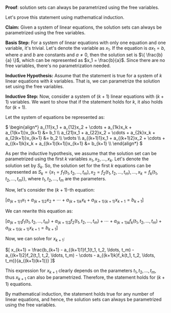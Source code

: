 **Proof**: solution sets can always be parametrized using the free variables. 

Let's prove this statement using mathematical induction.

**Claim:** Given a system of linear equations, the solution sets can always be parametrized using the free variables.

**Basis Step:** 
For a system of linear equations with only one equation and one variable, it's trivial. Let's denote the variable as $`x_1`$. If the equation is $`ax_1 = b`$, where $`a`$ and $`b`$ are constants and $`a \neq 0`$, then the solution set is $`\{ \frac{b}{a} \}`$, which can be represented as $`x_1 = \frac{b}{a}`$. Since there are no free variables, there's no parametrization needed.

**Inductive Hypothesis:** 
Assume that the statement is true for a system of $`k`$ linear equations with $`k`$ variables. That is, we can parametrize the solution set using the free variables.

**Inductive Step:** 
Now, consider a system of $`(k + 1)`$ linear equations with $`(k + 1)`$ variables. We want to show that if the statement holds for $`k`$, it also holds for $`(k + 1)`$.

Let the system of equations be represented as:

$`
\begin{align*}
a_{11}x_1 + a_{12}x_2 + \cdots + a_{1k}x_k + a_{1(k+1)}x_{k+1} &= b_1 \\
a_{21}x_1 + a_{22}x_2 + \cdots + a_{2k}x_k + a_{2(k+1)}x_{k+1} &= b_2 \\
\vdots \\
a_{(k+1)1}x_1 + a_{(k+1)2}x_2 + \cdots + a_{(k+1)k}x_k + a_{(k+1)(k+1)}x_{k+1} &= b_{k+1} \\
\end{align*}
`$

As per the inductive hypothesis, we assume that the solution set can be parametrized using the first $`k`$ variables $`x_1, x_2, \ldots, x_k`$. Let's denote the solution set by $`S_k`$. So, the solution set for the first $`k`$ equations can be represented as $`S_k = \{ x_1 = f_1(t_1, t_2, \ldots, t_m), x_2 = f_2(t_1, t_2, \ldots, t_m), \ldots, x_k = f_k(t_1, t_2, \ldots, t_m) \}`$, where $`t_1, t_2, \ldots, t_m`$ are the parameters.

Now, let's consider the $`(k + 1)`$-th equation:

$`[ a_{(k+1)1}x_1 + a_{(k+1)2}x_2 + \cdots + a_{(k+1)k}x_k + a_{(k+1)(k+1)}x_{k+1} = b_{k+1} ]`$

We can rewrite this equation as:

$`[ a_{(k+1)1}f_1(t_1, t_2, \ldots, t_m) + a_{(k+1)2}f_2(t_1, t_2, \ldots, t_m) + \cdots + a_{(k+1)k}f_k(t_1, t_2, \ldots, t_m) + a_{(k+1)(k+1)}x_{k+1} = b_{k+1} ]`$

Now, we can solve for $`x_{k+1}`$:

$`[ x_{k+1} = \frac{b_{k+1} - a_{(k+1)1}f_1(t_1, t_2, \ldots, t_m) - a_{(k+1)2}f_2(t_1, t_2, \ldots, t_m) - \cdots - a_{(k+1)k}f_k(t_1, t_2, \ldots, t_m)}{a_{(k+1)(k+1)}} ]`$

This expression for $`x_{k+1}`$ clearly depends on the parameters $`t_1, t_2, \ldots, t_m`$, thus $`x_{k+1}`$ can also be parametrized. Therefore, the statement holds for $`(k + 1)`$ equations.

By mathematical induction, the statement holds true for any number of linear equations, and hence, the solution sets can always be parametrized using the free variables.
